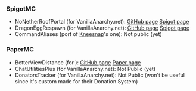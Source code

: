 ### SpigotMC
- NoNetherRoofPortal (for VanillaAnarchy.net): [GitHub page](https://github.com/Nolezor/NoNetherRoofPortals-Spigot) [Spigot page](https://www.spigotmc.org/resources/nonetherroofportals-manage-portals-on-nether-roofs.108993/)
- DragonEggRespawn (for VanillaAnarchy.net): [GitHub page](https://github.com/Nolezor/DragonEggRespawn-Spigot) [Spigot page](https://www.spigotmc.org/resources/dragoneggrespawn.109319/)
- CommandAliases (port of [Kneesnap](https://github.com/Kneesnap/CommandAliases)'s one): Not public (yet)

### PaperMC
- BetterViewDistance (for ): [GitHub page](https://github.com/Nolezor/BetterViewDistance-Paper) [Paper page](https://forums.papermc.io/threads/betterviewdistance-1-0-1.675/#post-2790)
- ChatUtilitiesPlus (for VanillaAnarchy.net): Not Public (yet)
- DonatorsTracker (for VanillaAnarchy.net): Not Public (won't be useful since it's custom made for their Donation System)
